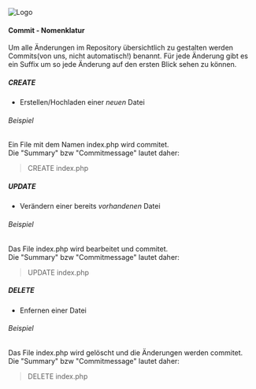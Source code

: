 ![Logo](http://fs5.directupload.net/images/150930/4rpqbqsd.png)


#### Commit - Nomenklatur
Um alle Änderungen im Repository übersichtlich zu gestalten werden Commits(von uns, nicht automatisch!) benannt.
Für jede Änderung gibt es ein Suffix um so jede Änderung auf den ersten Blick sehen zu können.
##### CREATE
- Erstellen/Hochladen einer *neuen* Datei

###### Beispiel
Ein File mit dem Namen index.php wird commitet.<br>
Die "Summary" bzw "Commitmessage" lautet daher:
> CREATE index.php

##### UPDATE
- Verändern einer bereits *vorhandenen* Datei

###### Beispiel
Das File index.php wird bearbeitet und commitet.<br>
Die "Summary" bzw "Commitmessage" lautet daher:
> UPDATE index.php

##### DELETE
- Enfernen einer Datei

###### Beispiel
Das File index.php wird gelöscht und die Änderungen werden commitet.<br>
Die "Summary" bzw "Commitmessage" lautet daher:
> DELETE index.php
